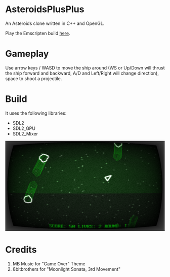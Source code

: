 # AsteroidsPlusPlus

An Asteroids clone written in C++ and OpenGL.

Play the Emscripten build [here](https://relativisticmechanic.github.io/asteroidsplusplus/).
# Gameplay

Use arrow keys / WASD to move the ship around (WS or Up/Down will thrust the ship forward and backward, A/D and Left/Right will change direction), space to shoot a projectile.

# Build

It uses the following libraries:

- SDL2
- SDL2_GPU
- SDL2_Mixer

![](./gameplay.png)

# Credits

1. MB Music for "Game Over" Theme
2. 8bitbrothers for "Moonlight Sonata, 3rd Movement"
